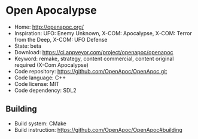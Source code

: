# Open Apocalypse

- Home: http://openapoc.org/
- Inspiration: UFO: Enemy Unknown, X-COM: Apocalypse, X-COM: Terror from the Deep, X-COM: UFO Defense
- State: beta
- Download: https://ci.appveyor.com/project/openapoc/openapoc
- Keyword: remake, strategy, content commercial, content original required (X-Com Apocalypse)
- Code repository: https://github.com/OpenApoc/OpenApoc.git
- Code language: C++
- Code license: MIT
- Code dependency: SDL2

## Building

- Build system: CMake
- Build instruction: https://github.com/OpenApoc/OpenApoc#building
